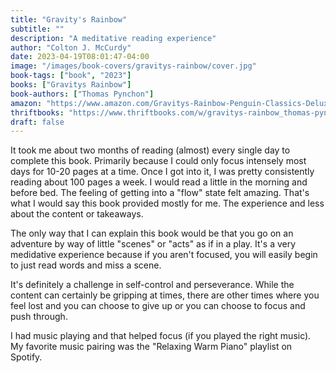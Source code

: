 ```yaml
---
title: "Gravity's Rainbow"
subtitle: ""
description: "A meditative reading experience"
author: "Colton J. McCurdy"
date: 2023-04-19T08:01:47-04:00
image: "/images/book-covers/gravitys-rainbow/cover.jpg"
book-tags: ["book", "2023"]
books: ["Gravitys Rainbow"]
book-authors: ["Thomas Pynchon"]
amazon: "https://www.amazon.com/Gravitys-Rainbow-Penguin-Classics-Deluxe/dp/0143039946"
thriftbooks: "https://www.thriftbooks.com/w/gravitys-rainbow_thomas-pynchon/255055/#edition=13187459&idiq=40807760"
draft: false
---
```


It took me about two months of reading (almost) every single day to complete this
book. Primarily because I could only focus intensely most days for 10-20 pages
at a time. Once I got into it, I was pretty consistently reading about 100 pages
a week. I would read a little in the morning and before bed. The feeling of
getting into a "flow" state felt amazing. That's what I would say this book provided
mostly for me. The experience and less about the content or takeaways.

The only way that I can explain this book would be that you go on an adventure
by way of little "scenes" or "acts" as if in a play. It's a very medidative experience
because if you aren't focused, you will easily begin to just read words and miss
a scene.

It's definitely a challenge in self-control and perseverance. While the content
can certainly be gripping at times, there are other times where you feel lost and
you can choose to give up or you can choose to focus and push through.

I had music playing and that helped focus (if you played the right music). My
favorite music pairing was the "Relaxing Warm Piano" playlist on Spotify.
